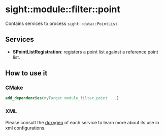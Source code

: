 # sight::module::filter::point

Contains services to process `sight::data::PointList`.

## Services

- **SPointListRegistration**: registers a point list against a reference point list.

## How to use it

### CMake

```cmake
add_dependencies(myTarget module_filter_point ...)
```

### XML

Please consult the [doxygen](https://sight.pages.ircad.fr/sight) of each service to learn more about its use in xml configurations.
